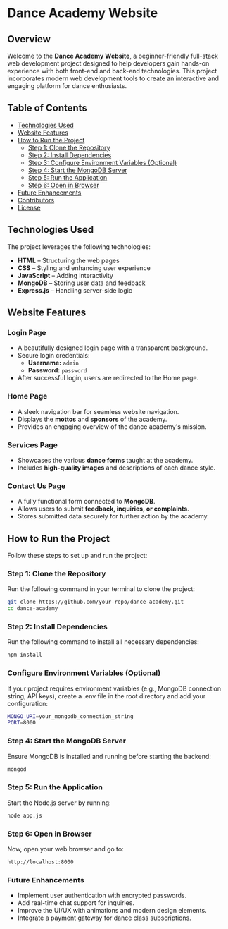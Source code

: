 # Dance Academy Website  

## Overview  
Welcome to the **Dance Academy Website**, a beginner-friendly full-stack web development project designed to help developers gain hands-on experience with both front-end and back-end technologies. This project incorporates modern web development tools to create an interactive and engaging platform for dance enthusiasts.  

## Table of Contents  
- [Technologies Used](#technologies-used)  
- [Website Features](#website-features)  
- [How to Run the Project](#how-to-run-the-project)  
  - [Step 1: Clone the Repository](#step-1-clone-the-repository)  
  - [Step 2: Install Dependencies](#step-2-install-dependencies)  
  - [Step 3: Configure Environment Variables (Optional)](#step-3-configure-environment-variables-optional)  
  - [Step 4: Start the MongoDB Server](#step-4-start-the-mongodb-server)  
  - [Step 5: Run the Application](#step-5-run-the-application)  
  - [Step 6: Open in Browser](#step-6-open-in-browser)  
- [Future Enhancements](#future-enhancements)  
- [Contributors](#contributors)  
- [License](#license)  

## Technologies Used  
The project leverages the following technologies:  
- **HTML** – Structuring the web pages  
- **CSS** – Styling and enhancing user experience  
- **JavaScript** – Adding interactivity  
- **MongoDB** – Storing user data and feedback  
- **Express.js** – Handling server-side logic  

## Website Features  

### Login Page  
- A beautifully designed login page with a transparent background.  
- Secure login credentials:  
  - **Username:** `admin`  
  - **Password:** `password`  
- After successful login, users are redirected to the Home page.  

### Home Page  
- A sleek navigation bar for seamless website navigation.  
- Displays the **mottos** and **sponsors** of the academy.  
- Provides an engaging overview of the dance academy's mission.  

### Services Page  
- Showcases the various **dance forms** taught at the academy.  
- Includes **high-quality images** and descriptions of each dance style.  

### Contact Us Page  
- A fully functional form connected to **MongoDB**.  
- Allows users to submit **feedback, inquiries, or complaints**.  
- Stores submitted data securely for further action by the academy.  

## How to Run the Project  

Follow these steps to set up and run the project:  

### Step 1: Clone the Repository  
Run the following command in your terminal to clone the project:  

```sh  
git clone https://github.com/your-repo/dance-academy.git
cd dance-academy
```

### Step 2: Install Dependencies  
Run the following command to install all necessary dependencies:  

```sh
npm install
```

###  Configure Environment Variables (Optional)
If your project requires environment variables (e.g., MongoDB connection string, API keys), create a .env file in the root directory and add your configuration:

```sh
MONGO_URI=your_mongodb_connection_string
PORT=8000
```

###  Step 4: Start the MongoDB Server
Ensure MongoDB is installed and running before starting the backend:

```sh
mongod
```

###  Step 5: Run the Application
Start the Node.js server by running:

```sh
node app.js
```

###  Step 6: Open in Browser
Now, open your web browser and go to:

```sh
http://localhost:8000
```

### Future Enhancements
- Implement user authentication with encrypted passwords.  
- Add real-time chat support for inquiries.
- Improve the UI/UX with animations and modern design elements.
- Integrate a payment gateway for dance class subscriptions.

